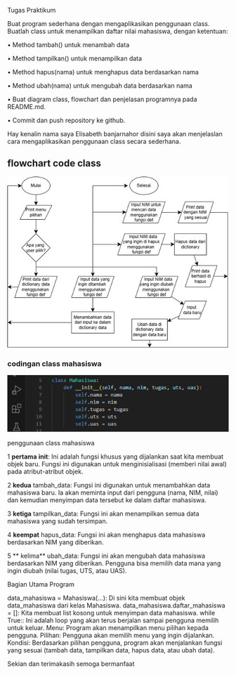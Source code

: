 Tugas Praktikum

Buat program sederhana dengan mengaplikasikan penggunaan class. Buatlah class untuk menampilkan daftar nilai mahasiswa, dengan ketentuan:

• Method tambah() untuk menambah data

• Method tampilkan() untuk menampilkan data

• Method hapus(nama) untuk menghapus data berdasarkan nama

• Method ubah(nama) untuk mengubah data berdasarkan nama

• Buat diagram class, flowchart dan penjelasan programnya pada README.md.

• Commit dan push repository ke github.

Hay kenalin nama saya Elisabeth banjarnahor disini saya akan menjelaslan cara mengaplikasikan penggunaan class secara sederhana. 


## flowchart code class ##
![](https://github.com/Elisabethbanjarnahor/Praktikum-ke-8/blob/9e3da96ddb4132291e59a756a31566070e488e58/flowchart.jpg)

### codingan class mahasiswa ###
![](https://github.com/Elisabethbanjarnahor/Praktikum-ke-8/blob/d9ae6e6efcf697aebb0c9cf8ca19ae490d556167/393561224-bb33f7eb-67fa-45f7-89b3-d11394820d07.png)

penggunaan class mahasiswa

1 **pertama**
__init__: Ini adalah fungsi khusus yang dijalankan saat kita membuat objek baru. Fungsi ini digunakan untuk menginisialisasi (memberi nilai awal) pada atribut-atribut objek.

2 **kedua**
tambah_data: Fungsi ini digunakan untuk menambahkan data mahasiswa baru. Ia akan meminta input dari pengguna (nama, NIM, nilai) dan kemudian menyimpan data tersebut ke dalam daftar mahasiswa.

3 **ketiga**
tampilkan_data: Fungsi ini akan menampilkan semua data mahasiswa yang sudah tersimpan.

4 **keempat**
hapus_data: Fungsi ini akan menghapus data mahasiswa berdasarkan NIM yang diberikan.

5 ** kelima**
ubah_data: Fungsi ini akan mengubah data mahasiswa berdasarkan NIM yang diberikan. Pengguna bisa memilih data mana yang ingin diubah (nilai tugas, UTS, atau UAS).

Bagian Utama Program

data_mahasiswa = Mahasiswa(...): Di sini kita membuat objek data_mahasiswa dari kelas Mahasiswa.
data_mahasiswa.daftar_mahasiswa = []: Kita membuat list kosong untuk menyimpan data mahasiswa.
while True:: Ini adalah loop yang akan terus berjalan sampai pengguna memilih untuk keluar.
Menu: Program akan menampilkan menu pilihan kepada pengguna.
Pilihan: Pengguna akan memilih menu yang ingin dijalankan.
Kondisi: Berdasarkan pilihan pengguna, program akan menjalankan fungsi yang sesuai (tambah data, tampilkan data, hapus data, atau ubah data).

Sekian dan terimakasih semoga bermanfaat
